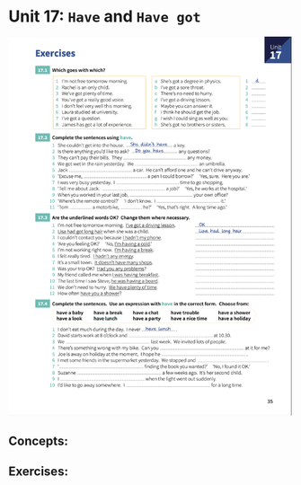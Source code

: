 # Unit 17: `Have` and `Have got`

![Sheet](images/unit_17-have_and_have_got.png)

## Concepts:

## Exercises: